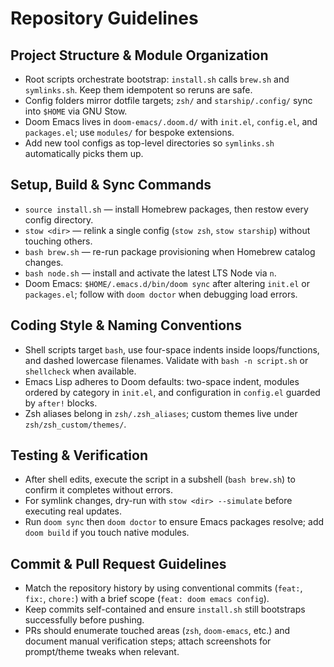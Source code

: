 # Repository Guidelines

## Project Structure & Module Organization
- Root scripts orchestrate bootstrap: `install.sh` calls `brew.sh` and `symlinks.sh`. Keep them idempotent so reruns are safe.
- Config folders mirror dotfile targets; `zsh/` and `starship/.config/` sync into `$HOME` via GNU Stow.
- Doom Emacs lives in `doom-emacs/.doom.d/` with `init.el`, `config.el`, and `packages.el`; use `modules/` for bespoke extensions.
- Add new tool configs as top-level directories so `symlinks.sh` automatically picks them up.

## Setup, Build & Sync Commands
- `source install.sh` — install Homebrew packages, then restow every config directory.
- `stow <dir>` — relink a single config (`stow zsh`, `stow starship`) without touching others.
- `bash brew.sh` — re-run package provisioning when Homebrew catalog changes.
- `bash node.sh` — install and activate the latest LTS Node via `n`.
- Doom Emacs: `$HOME/.emacs.d/bin/doom sync` after altering `init.el` or `packages.el`; follow with `doom doctor` when debugging load errors.

## Coding Style & Naming Conventions
- Shell scripts target `bash`, use four-space indents inside loops/functions, and dashed lowercase filenames. Validate with `bash -n script.sh` or `shellcheck` when available.
- Emacs Lisp adheres to Doom defaults: two-space indent, modules ordered by category in `init.el`, and configuration in `config.el` guarded by `after!` blocks.
- Zsh aliases belong in `zsh/.zsh_aliases`; custom themes live under `zsh/zsh_custom/themes/`.

## Testing & Verification
- After shell edits, execute the script in a subshell (`bash brew.sh`) to confirm it completes without errors.
- For symlink changes, dry-run with `stow <dir> --simulate` before executing real updates.
- Run `doom sync` then `doom doctor` to ensure Emacs packages resolve; add `doom build` if you touch native modules.

## Commit & Pull Request Guidelines
- Match the repository history by using conventional commits (`feat:`, `fix:`, `chore:`) with a brief scope (`feat: doom emacs config`).
- Keep commits self-contained and ensure `install.sh` still bootstraps successfully before pushing.
- PRs should enumerate touched areas (`zsh`, `doom-emacs`, etc.) and document manual verification steps; attach screenshots for prompt/theme tweaks when relevant.

